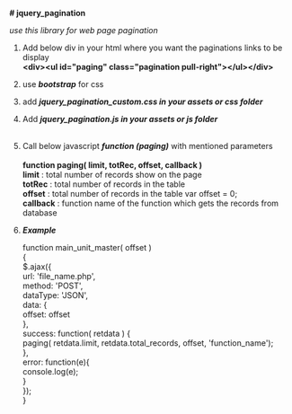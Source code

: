 <b># jquery_pagination</b>

<i>use this library for web page pagination</i>

1. Add below div in your html where you want the paginations links to be display <br>
  <b>&lt;div&gt;&lt;ul id="paging" class="pagination pull-right"&gt;&lt;/ul&gt;&lt;/div&gt;</b><br>

2. use <b><i>bootstrap</i></b> for css
3. add <b><i>jquery_pagination_custom.css in your assets or css folder</i></b>
4. Add <b><i>jquery_pagination.js in your assets or js folder</i></b><br><br>
5. Call below javascript <b><i>function (paging)</i></b> with mentioned parameters<br><br>
  <b>function paging( limit, totRec, offset, callback )</b><br>
  <b>limit</b>    :  total number of records show on the page <br>
  <b>totRec</b>   :  total number of records in the table <br>
  <b>offset</b>   :  total number of records in the table  var offset = 0; <br>
  <b>callback</b> :  function name of the function which gets the records from database <br>

5. <b><i>Example</i></b>
    
    function main_unit_master( offset )<br>
    {<br>
    	$.ajax({<br>
    		url: 'file_name.php',<br>
    		method: 'POST',<br>
    		dataType: 'JSON',<br>
    		data: {<br>
    			offset: offset<br>
    		},<br>
    		success: function( retdata ) {<br>
    			paging( retdata.limit, retdata.total_records, offset, 'function_name');<br>
    		},<br>
    		error: function(e){<br>
    			console.log(e);<br>
    		}<br>
    	});<br>
    }
    
